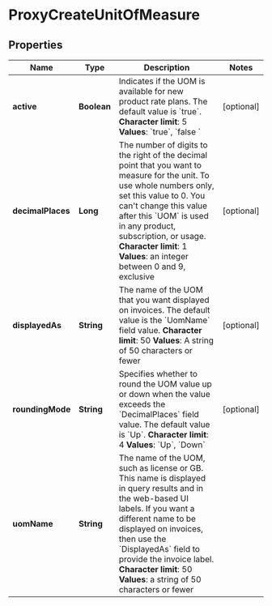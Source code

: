 
# ProxyCreateUnitOfMeasure

## Properties
Name | Type | Description | Notes
------------ | ------------- | ------------- | -------------
**active** | **Boolean** |  Indicates if the UOM is available for new product rate plans. The default value is &#x60;true&#x60;. **Character limit**: 5 **Values**: &#x60;true&#x60;, &#x60;false &#x60;  |  [optional]
**decimalPlaces** | **Long** | The number of digits to the right of the decimal point that you want to measure for the unit. To use whole numbers only, set this value to 0. You can&#39;t change this value after this &#x60;UOM&#x60; is used in any product, subscription, or usage. **Character limit**: 1 **Values**: an integer between 0 and 9, exclusive  |  [optional]
**displayedAs** | **String** | The name of the UOM that you want displayed on invoices. The default value is the &#x60;UomName&#x60; field value. **Character limit**: 50 **Values**: A string of 50 characters or fewer  |  [optional]
**roundingMode** | **String** |  Specifies whether to round the UOM value up or down when the value exceeds the &#x60;DecimalPlaces&#x60; field value. The default value is &#x60;Up&#x60;. **Character limit**: 4 **Values**: &#x60;Up&#x60;, &#x60;Down&#x60;  |  [optional]
**uomName** | **String** |  The name of the UOM, such as license or GB. This name is displayed in query results and in the web-based UI labels. If you want a different name to be displayed on invoices, then use the &#x60;DisplayedAs&#x60; field to provide the invoice label. **Character limit**: 50 **Values**: a string of 50 characters or fewer  | 



